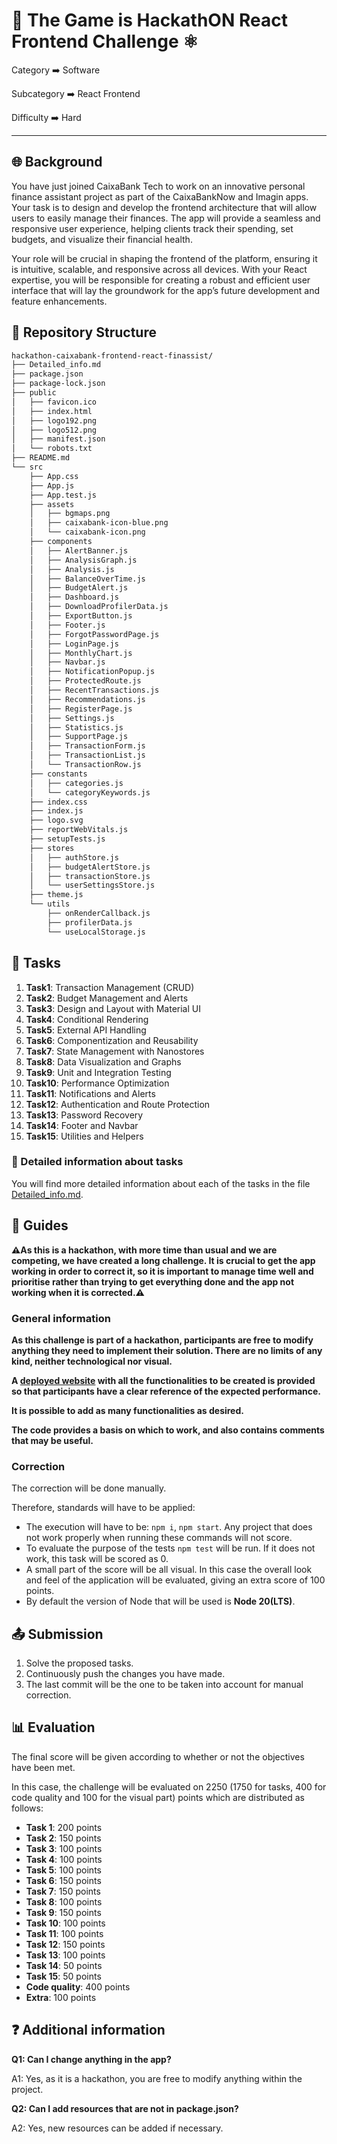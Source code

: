 # 🏦 The Game is HackathON React Frontend Challenge ⚛️

Category   ➡️   Software

Subcategory   ➡️   React Frontend

Difficulty   ➡️   Hard

---

## 🌐 Background

You have just joined CaixaBank Tech to work on an innovative personal finance assistant project as part of the CaixaBankNow and Imagin apps. Your task is to design and develop the frontend architecture that will allow users to easily manage their finances. The app will provide a seamless and responsive user experience, helping clients track their spending, set budgets, and visualize their financial health.

Your role will be crucial in shaping the frontend of the platform, ensuring it is intuitive, scalable, and responsive across all devices. With your React expertise, you will be responsible for creating a robust and efficient user interface that will lay the groundwork for the app’s future development and feature enhancements.

## 📂 Repository Structure

```bash
hackathon-caixabank-frontend-react-finassist/
├── Detailed_info.md
├── package.json
├── package-lock.json
├── public
│   ├── favicon.ico
│   ├── index.html
│   ├── logo192.png
│   ├── logo512.png
│   ├── manifest.json
│   └── robots.txt
├── README.md
└── src
    ├── App.css
    ├── App.js
    ├── App.test.js
    ├── assets
    │   ├── bgmaps.png
    │   ├── caixabank-icon-blue.png
    │   └── caixabank-icon.png
    ├── components
    │   ├── AlertBanner.js
    │   ├── AnalysisGraph.js
    │   ├── Analysis.js
    │   ├── BalanceOverTime.js
    │   ├── BudgetAlert.js
    │   ├── Dashboard.js
    │   ├── DownloadProfilerData.js
    │   ├── ExportButton.js
    │   ├── Footer.js
    │   ├── ForgotPasswordPage.js
    │   ├── LoginPage.js
    │   ├── MonthlyChart.js
    │   ├── Navbar.js
    │   ├── NotificationPopup.js
    │   ├── ProtectedRoute.js
    │   ├── RecentTransactions.js
    │   ├── Recommendations.js
    │   ├── RegisterPage.js
    │   ├── Settings.js
    │   ├── Statistics.js
    │   ├── SupportPage.js
    │   ├── TransactionForm.js
    │   ├── TransactionList.js
    │   └── TransactionRow.js
    ├── constants
    │   ├── categories.js
    │   └── categoryKeywords.js
    ├── index.css
    ├── index.js
    ├── logo.svg
    ├── reportWebVitals.js
    ├── setupTests.js
    ├── stores
    │   ├── authStore.js
    │   ├── budgetAlertStore.js
    │   ├── transactionStore.js
    │   └── userSettingsStore.js
    ├── theme.js
    └── utils
        ├── onRenderCallback.js
        ├── profilerData.js
        └── useLocalStorage.js
```

## 🎯 Tasks 

1. **Task1**: Transaction Management (CRUD)  
2. **Task2**: Budget Management and Alerts  
3. **Task3**: Design and Layout with Material UI  
4. **Task4**: Conditional Rendering  
5. **Task5**: External API Handling  
6. **Task6**: Componentization and Reusability  
7. **Task7**: State Management with Nanostores  
8. **Task8**: Data Visualization and Graphs  
9. **Task9**: Unit and Integration Testing  
10. **Task10**: Performance Optimization  
11. **Task11**: Notifications and Alerts  
12. **Task12**: Authentication and Route Protection  
13. **Task13**: Password Recovery  
14. **Task14**: Footer and Navbar  
15. **Task15**: Utilities and Helpers

### 📑 Detailed information about tasks

You will find more detailed information about each of the tasks in the file [Detailed_info.md](./Detailed_info.md).


## 💫 Guides

**⚠️As this is a hackathon, with more time than usual and we are competing, we have created a long challenge. It is crucial to get the app working in order to correct it, so it is important to manage time well and prioritise rather than trying to get everything done and the app not working when it is corrected.⚠️**

### General information

**As this challenge is part of a hackathon, participants are free to modify anything they need to implement their solution. There are no limits of any kind, neither technological nor visual.**

**A [deployed website](https://nuwe.io) with all the functionalities to be created is provided so that participants have a clear reference of the expected performance.**

**It is possible to add as many functionalities as desired.**

**The code provides a basis on which to work, and also contains comments that may be useful.**


### Correction

The correction will be done manually.

Therefore, standards will have to be applied:

- The execution will have to be: `npm i`, `npm start`. Any project that does not work properly when running these commands will not score.
- To evaluate the purpose of the tests `npm test` will be run. If it does not work, this task will be scored as 0.
- A small part of the score will be all visual. In this case the overall look and feel of the application will be evaluated, giving an extra score of 100 points.
- By default the version of Node that will be used is **Node 20(LTS)**.

## 📤 Submission

1. Solve the proposed tasks.
2. Continuously push the changes you have made.
3. The last commit will be the one to be taken into account for manual correction.

## 📊 Evaluation

The final score will be given according to whether or not the objectives have been met.

In this case, the challenge will be evaluated on 2250 (1750 for tasks, 400 for code quality and 100 for the visual part) points which are distributed as follows:

- **Task 1**: 200 points
- **Task 2**: 150 points
- **Task 3**: 100 points
- **Task 4**: 100 points
- **Task 5**: 100 points
- **Task 6**: 150 points
- **Task 7**: 150 points
- **Task 8**: 100 points
- **Task 9**: 150 points
- **Task 10**: 100 points
- **Task 11**: 100 points
- **Task 12**: 150 points
- **Task 13**: 100 points
- **Task 14**: 50 points
- **Task 15**: 50 points
- **Code quality**: 400 points
- **Extra**: 100 points

## ❓ Additional information

**Q1: Can I change anything in the app?**

A1: Yes, as it is a hackathon, you are free to modify anything within the project.

**Q2: Can I add resources that are not in package.json?**

A2: Yes, new resources can be added if necessary.
















